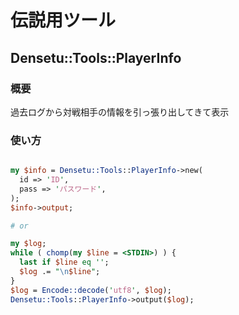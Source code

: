 # 伝説用ツール

## Densetu::Tools::PlayerInfo

### 概要
過去ログから対戦相手の情報を引っ張り出してきて表示

### 使い方
```perl

my $info = Densetu::Tools::PlayerInfo->new(
  id => 'ID',
  pass => 'パスワード',
);
$info->output;

# or

my $log;
while ( chomp(my $line = <STDIN>) ) {
  last if $line eq '';
  $log .= "\n$line";
}
$log = Encode::decode('utf8', $log);
Densetu::Tools::PlayerInfo->output($log);

```
